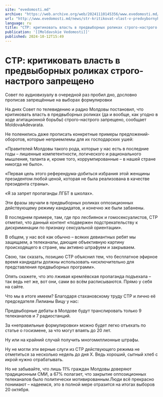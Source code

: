 ```yaml
---
site: "evedomosti.md"
archive: "https://web.archive.org/web/20241110145356/www.evedomosti.md/news/str-kritikovat-vlast-v-predvybornyh-rolikah-strogo-nastrogo"
url: "http://www.evedomosti.md/news/str-kritikovat-vlast-v-predvybornyh-rolikah-strogo-nastrogo"
language: ru
title: "СТР: критиковать власть в предвыборных роликах строго-настрого запрещено"
publication: '[[Moldavskie Vedomosti]]'
published: 2024-10-12T15:49
---
```


# СТР: критиковать власть в предвыборных роликах строго-настрого запрещено

Совет по аудиовизуалу в очередной раз пробил дно, дословно прописав запрещённые на выборах формулировки

На днях Совет по телевидению и радио Молдовы постановил, что критиковать власть в предвыборных роликах (да и вообще, как угодно в ходе агитационной борьбы) строго-настрого запрещено, сообщает MoldovaAdevarata.

Не поленились даже прописать конкретные примеры предложений-оборотов, которые неприемлемы для их господарских ушей:

«Правителей Молдовы такого рода, которые у нас есть в последние годы – лишенные компетентности, логического и рационального мышления, таланта и, кроме того, коррумпированные – в нашей стране никогда не было».

«Первая цель этого референдума-добиться избрания этой женщины президентом любой ценой, которая не была реализована в качестве президента страны».

«Я за запрет пропаганды ЛГБТ в школах».

Эти фразы звучали в предвыборных роликах оппозиционных действующему режиму кандидатов, и конечно же были забанены.

В последнем примере, там, где про лесбиянок и гомосексуалистов, СТР отметил, что данный контент «подвержен подстрекательству к дискриминации по признаку сексуальной ориентации».

В общем, у нас всё как обычно – всяких девиантных ребят мы защищаем, а телеканалы, дающие объективную картину происходящего в стране, мы активно штрафуем и закрываем.

Свою, так сказать, позицию СТР объяснил тем, что бесплатное эфирное время кандидаты должны использовать «исключительно для представления предвыборных программ».

Опять скажете, что это лживая кремлёвская пропаганда подъехала – так ведь нет же, вот они, сами во всём расписываются. Прямо у себя на сайте.

Что мы в итоге имеем? Благодаря стахановскому труду СТР и лично её председателя Лилианы Вицу у нас:

Предвыборные дебаты в Молдове будут транслировать только 9 телеканалов и 7 радиостанций.

За «неправильные формулировки» можно будет легко отъехать по статье о госизмене, за что могут впаять до 20 лет.

Ну или на крайний случай получить многомиллионные штрафы.

Ну не могли эти верные слуги из СТР действующего режима не отметиться за несколько недель до дня Х. Ведь хороший, сытный хлеб с икрой нужно отрабатывать.

Но не забывайте, что лишь 11% граждан Молдовы доверяют традиционным СМИ, а 67% полагает, что закрытие оппозиционных телеканалов было политически мотивированным.Люди всё прекрасно понимают – надеемся, это в полной мере отразится на итогах выборов 20 октября.